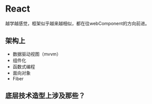 # React

越学越感觉，框架似乎越来越相似，都在往webComponent的方向前进。

## 架构上

- 数据驱动视图（mvvm）
- 组件化
- 函数式编程
- 面向对象
- Fiber

## 底层技术造型上涉及那些？


